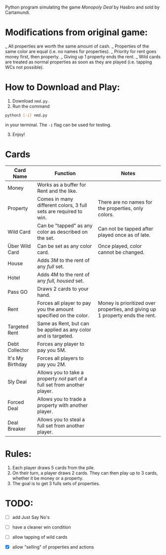 Python program simulating the game _Monopoly Deal_ by Hasbro and sold by Cartamundi.

# Modifications from original game:

_ All properties are worth the same amount of cash.
_ Properties of the same color are equal (i.e. no names for properties).
_ Priority for rent goes money first, then property.
_ Giving up 1 property ends the rent.
_ Wild cards are treated as normal properties as soon as they are played (i.e. tapping WCs not possible).

# How to Download and Play:

1. Download `nmd.py`.
2. Run the command
```bash
python3 [-i] nmd.py
```
in your terminal. The `-i` flag can be used for testing.

3. Enjoy!

# Cards

Card Name | Function | Notes
--------- | -------- | -----
Money | Works as a buffer for Rent and the like.
Property | Comes in many different colors, 3 full sets are required to win. | There are no names for the properties, only colors.
Wild Card | Can be "tapped" as any color as described on the set. | Can not be tapped after played once as of late.
Über Wild Card | Can be set as any color card. | Once played, color cannot be changed.
House | Adds 3M to the rent of any _full_ set.
Hotel | Adds 4M to the rent of any _full, housed_ set.
Pass GO | Draws 2 cards to your hand.
Rent | Forces all player to pay you the amount specified on the color. | Money is prioritized over properties, and giving up 1 property ends the rent.
Targeted Rent | Same as Rent, but can be applied as any color and is targeted.
Debt Collector | Forces any player to pay you 5M.
It's My Birthday | Forces all players to pay you 2M.
Sly Deal | Allows you to take a property _not_ part of a full set from another player.
Forced Deal | Allows you to trade a property with another player.
Deal Breaker | Allows you to steal a full set from another player.

# Rules:

1. Each player draws 5 cards from the pile.
2. On their turn, a player draws 2 cards. They can then play up to 3 cards, whether it be money or a property.
3. The goal is to get 3 fulls sets of properties.

# TODO:

- [ ] add Just Say No's
- [ ] have a cleaner win condition
- [ ] allow tapping of wild cards
- [x] allow "selling" of properties and actions

